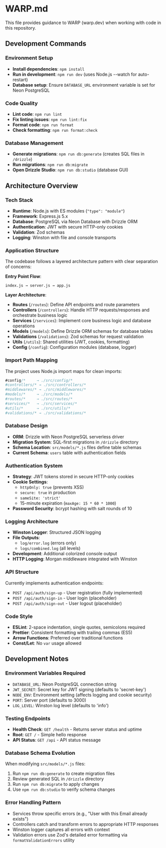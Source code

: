 # WARP.md

This file provides guidance to WARP (warp.dev) when working with code in this repository.

## Development Commands

### Environment Setup
- **Install dependencies**: `npm install`
- **Run in development**: `npm run dev` (uses Node.js --watch for auto-restart)
- **Database setup**: Ensure `DATABASE_URL` environment variable is set for Neon PostgreSQL

### Code Quality
- **Lint code**: `npm run lint`
- **Fix linting issues**: `npm run lint:fix`
- **Format code**: `npm run format`
- **Check formatting**: `npm run format:check`

### Database Management
- **Generate migrations**: `npm run db:generate` (creates SQL files in `/drizzle`)
- **Run migrations**: `npm run db:migrate`
- **Open Drizzle Studio**: `npm run db:studio` (database GUI)

## Architecture Overview

### Tech Stack
- **Runtime**: Node.js with ES modules (`"type": "module"`)
- **Framework**: Express.js 5.x
- **Database**: PostgreSQL via Neon Database with Drizzle ORM
- **Authentication**: JWT with secure HTTP-only cookies
- **Validation**: Zod schemas
- **Logging**: Winston with file and console transports

### Application Structure

The codebase follows a layered architecture pattern with clear separation of concerns:

**Entry Point Flow**:
```
index.js → server.js → app.js
```

**Layer Architecture**:
- **Routes** (`/routes`): Define API endpoints and route parameters
- **Controllers** (`/controllers`): Handle HTTP requests/responses and orchestrate business logic
- **Services** (`/services`): Implement core business logic and database operations
- **Models** (`/models`): Define Drizzle ORM schemas for database tables
- **Validations** (`/validations`): Zod schemas for request validation
- **Utils** (`/utils`): Shared utilities (JWT, cookies, formatting)
- **Config** (`/config`): Configuration modules (database, logger)

### Import Path Mapping
The project uses Node.js import maps for clean imports:
```javascript
#config/*     → ./src/config/*
#controllers/* → ./src/controllers/*
#middlewares/* → ./src/middlewares/*
#models/*     → ./src/models/*
#routes/*     → ./src/routes/*
#services/*   → ./src/services/*
#utils/*      → ./src/utils/*
#validations/* → ./src/validations/*
```

### Database Design
- **ORM**: Drizzle with Neon PostgreSQL serverless driver
- **Migration System**: SQL-first migrations in `/drizzle` directory
- **Schema Location**: `src/models/*.js` files define table schemas
- **Current Schema**: `users` table with authentication fields

### Authentication System
- **Strategy**: JWT tokens stored in secure HTTP-only cookies
- **Cookie Settings**: 
  - `httpOnly: true` (prevents XSS)
  - `secure: true` in production
  - `sameSite: 'strict'`
  - 15-minute expiration (`maxAge: 15 * 60 * 1000`)
- **Password Security**: bcrypt hashing with salt rounds of 10

### Logging Architecture
- **Winston Logger**: Structured JSON logging
- **File Outputs**: 
  - `log/error.log` (errors only)
  - `logs/combined.log` (all levels)
- **Development**: Additional colorized console output
- **HTTP Logging**: Morgan middleware integrated with Winston

### API Structure
Currently implements authentication endpoints:
- `POST /api/auth/sign-up` - User registration (fully implemented)
- `POST /api/auth/sign-in` - User login (placeholder)
- `POST /api/auth/sign-out` - User logout (placeholder)

### Code Style
- **ESLint**: 2-space indentation, single quotes, semicolons required
- **Prettier**: Consistent formatting with trailing commas (ES5)
- **Arrow Functions**: Preferred over traditional functions
- **Const/Let**: No `var` usage allowed

## Development Notes

### Environment Variables Required
- `DATABASE_URL`: Neon PostgreSQL connection string
- `JWT_SECRET`: Secret key for JWT signing (defaults to 'secret-key')
- `NODE_ENV`: Environment setting (affects logging and cookie security)
- `PORT`: Server port (defaults to 3000)
- `LOG_LEVEL`: Winston log level (defaults to 'info')

### Testing Endpoints
- **Health Check**: `GET /health` - Returns server status and uptime
- **Root**: `GET /` - Simple hello response
- **API Status**: `GET /api` - API status message

### Database Schema Evolution
When modifying `src/models/*.js` files:
1. Run `npm run db:generate` to create migration files
2. Review generated SQL in `/drizzle` directory
3. Run `npm run db:migrate` to apply changes
4. Use `npm run db:studio` to verify schema changes

### Error Handling Pattern
- Services throw specific errors (e.g., "User with this Email already exists")
- Controllers catch and transform errors to appropriate HTTP responses
- Winston logger captures all errors with context
- Validation errors use Zod's detailed error formatting via `formatValidationErrors` utility